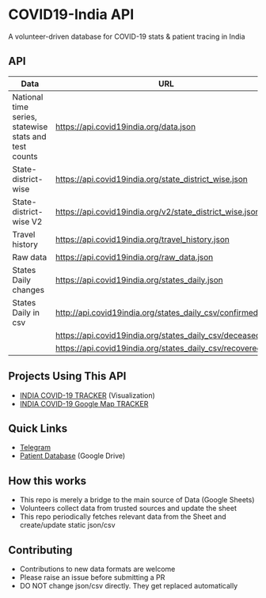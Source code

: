 # COVID19-India API

A volunteer-driven database for COVID-19 stats & patient tracing in India

## API

| Data                                                  | URL                                                   |
| ----------------------------------------------------- | ----------------------------------------------------- |
| National time series, statewise stats and test counts | https://api.covid19india.org/data.json                |
| State-district-wise                                   | https://api.covid19india.org/state_district_wise.json |
| State-district-wise V2                                | https://api.covid19india.org/v2/state_district_wise.json |
| Travel history                                        | https://api.covid19india.org/travel_history.json      |
| Raw data                                              | https://api.covid19india.org/raw_data.json            |
| States Daily changes                                  | https://api.covid19india.org/states_daily.json        |
| States Daily in csv                                   | http://api.covid19india.org/states_daily_csv/confirmed.csv |
|                                                       | https://api.covid19india.org/states_daily_csv/deceased.csv |
|                                                       | https://api.covid19india.org/states_daily_csv/recovered.csv   |

  
## Projects Using This API

- [INDIA COVID-19 TRACKER](https://www.covid19india.org/) (Visualization)
- [INDIA COVID-19 Google Map TRACKER](https://goo.gl/maps/U32Ex1gWQxmc6Aot8)

## Quick Links

- [Telegram](https://telegra.ph/CoVID-19--India-Ops-03-24)
- [Patient Database](https://docs.google.com/spreadsheets/d/e/2PACX-1vSc_2y5N0I67wDU38DjDh35IZSIS30rQf7_NYZhtYYGU1jJYT6_kDx4YpF-qw0LSlGsBYP8pqM_a1Pd/pubhtml) (Google Drive)

## How this works

- This repo is merely a bridge to the main source of Data (Google Sheets)
- Volunteers collect data from trusted sources and update the sheet
- This repo periodically fetches relevant data from the Sheet and create/update static json/csv


## Contributing

- Contributions to new data formats are welcome
- Please raise an issue before submitting a PR
- DO NOT change json/csv directly. They get replaced automatically
